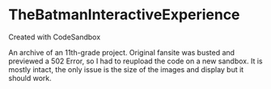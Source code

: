 # TheBatmanInteractiveExperience
Created with CodeSandbox

An archive of an 11th-grade project. Original fansite was busted and previewed a 502 Error, so I had to reupload the code on a new sandbox.
It is mostly intact, the only issue is the size of the images and display but it should work.
